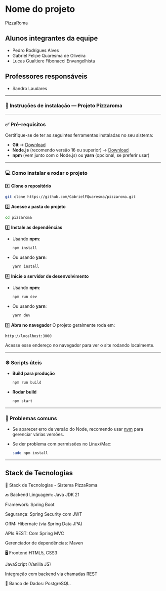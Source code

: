 # Nome do projeto
PizzaRoma

## Alunos integrantes da equipe

* Pedro Rodrigues Alves
* Gabriel Felipe Quaresma de Oliveira
* Lucas Gualtiere Fibonacci Envangelhista

## Professores responsáveis

* Sandro Laudares

---
### 🍕 **Instruções de instalação — Projeto Pizzaroma**
---

### ✅ Pré-requisitos

Certifique-se de ter as seguintes ferramentas instaladas no seu sistema:

* **Git** → [Download](https://git-scm.com/downloads)
* **Node.js** (recomendo versão 16 ou superior) → [Download](https://nodejs.org/)
* **npm** (vem junto com o Node.js) ou **yarn** (opcional, se preferir usar)

---

### 💻 Como instalar e rodar o projeto

1️⃣ **Clone o repositório**

```bash
git clone https://github.com/GabrielFQuaresma/pizzaroma.git
```

2️⃣ **Acesse a pasta do projeto**

```bash
cd pizzaroma
```

3️⃣ **Instale as dependências**

* Usando **npm**:

  ```bash
  npm install
  ```
* Ou usando **yarn**:

  ```bash
  yarn install
  ```

4️⃣ **Inicie o servidor de desenvolvimento**

* Usando **npm**:

  ```bash
  npm run dev
  ```
* Ou usando **yarn**:

  ```bash
  yarn dev
  ```

5️⃣ **Abra no navegador**
O projeto geralmente roda em:

```
http://localhost:3000
```

Acesse esse endereço no navegador para ver o site rodando localmente.

---

### ⚙️ Scripts úteis

* **Build para produção**

  ```bash
  npm run build
  ```
* **Rodar build**

  ```bash
  npm start
  ```

---

### 💬 Problemas comuns

* Se aparecer erro de versão do Node, recomendo usar [nvm](https://github.com/nvm-sh/nvm) para gerenciar várias versões.
* Se der problema com permissões no Linux/Mac:

  ```bash
  sudo npm install
  ```

---

## Stack de Tecnologias

🧾 Stack de Tecnologias - Sistema PizzaRoma

🔙 Backend
Linguagem: Java JDK 21

Framework: Spring Boot

Segurança: Spring Security com JWT

ORM: Hibernate (via Spring Data JPA)

APIs REST: Com Spring MVC

Gerenciador de dependências: Maven

🖥️ Frontend
HTML5, CSS3

JavaScript (Vanilla JS)

Integração com backend via chamadas REST

🧮 Banco de Dados:
PostgreSQL.


